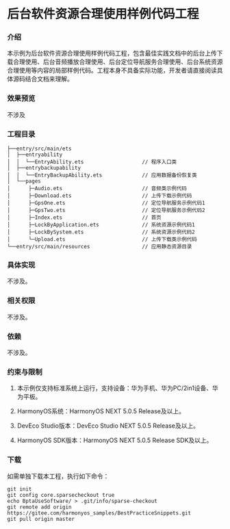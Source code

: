 # 后台软件资源合理使用样例代码工程

### 介绍

本示例为后台软件资源合理使用样例代码工程，包含最佳实践文档中的后台上传下载合理使用、后台音频播放合理使用、后台定位导航服务合理使用、后台系统资源合理使用等内容的局部样例代码。工程本身不具备实际功能，开发者请直接阅读具体源码结合文档来理解。


### 效果预览

不涉及

### 工程目录
```
├──entry/src/main/ets
│  ├──entryability
│  │  └──EntryAbility.ets                   // 程序入口类
│  ├──entrybackupability
│  │  └──EntryBackupAbility.ets             // 应用数据备份恢复类
│  └──pages
│      ├─Audio.ets                          // 音频类示例代码
│      ├─Download.ets                       // 上传下载示例代码
│      ├─GpsOne.ets                         // 定位导航服务示例代码1
│      ├─GpsTwo.ets                         // 定位导航服务示例代码2
│      ├─Index.ets                          // 首页
│      ├─LockByApplication.ets              // 系统资源示例代码1
│      ├─LockBySystem.ets                   // 系统资源示例代码2
│      └─Upload.ets                         // 上传下载类示例代码
└──entry/src/main/resources                 // 应用静态资源目录
```

### 具体实现

不涉及。

### 相关权限

不涉及。

### 依赖

不涉及。

###  约束与限制

1. 本示例仅支持标准系统上运行，支持设备：华为手机、华为PC/2in1设备、华为平板。

2. HarmonyOS系统：HarmonyOS NEXT 5.0.5 Release及以上。

3. DevEco Studio版本：DevEco Studio NEXT 5.0.5 Release及以上。

4. HarmonyOS SDK版本：HarmonyOS NEXT 5.0.5 Release SDK及以上。

### 下载

如需单独下载本工程，执行如下命令：
```
git init
git config core.sparsecheckout true
echo BptaUseSoftware/ > .git/info/sparse-checkout
git remote add origin https://gitee.com/harmonyos_samples/BestPracticeSnippets.git
git pull origin master
```
